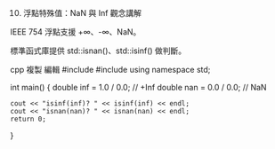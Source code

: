10. 浮點特殊值：NaN 與 Inf
觀念講解

IEEE 754 浮點支援 +∞、-∞、NaN。

標準函式庫提供 std::isnan()、std::isinf() 做判斷。

cpp
複製
編輯
#include <iostream>
#include <cmath>
using namespace std;

int main() {
    double inf = 1.0 / 0.0;      // +Inf
    double nan = 0.0 / 0.0;      // NaN

    cout << "isinf(inf)? " << isinf(inf) << endl;
    cout << "isnan(nan)? " << isnan(nan) << endl;
    return 0;
}